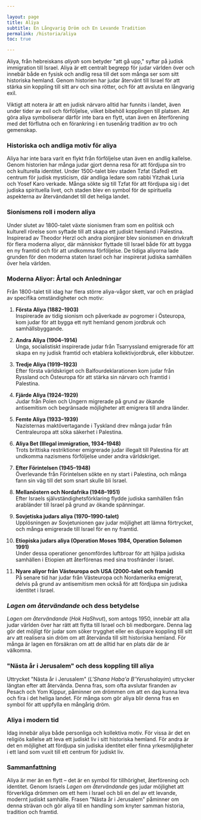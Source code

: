 ```yaml
---

layout: page  
title: Aliya  
subtitle: En Långvarig Dröm och En Levande Tradition
permalink: /historia/aliya  
toc: true  

---
```


Aliya, från hebreiskans *aliyah* som betyder "att gå upp," syftar på judisk immigration till Israel. Aliya är ett centralt begrepp för judar världen över och innebär både en fysisk och andlig resa till det som många ser som sitt historiska hemland. Genom historien har judar återvänt till Israel för att stärka sin koppling till sitt arv och sina rötter, och för att avsluta en långvarig exil. 

Viktigt att notera är att en judisk närvaro alltid har funnits i landet, även under tider av exil och förföljelse, vilket bibehöll kopplingen till platsen. Att göra aliya symboliserar därför inte bara en flytt, utan även en återförening med det förflutna och en förankring i en tusenårig tradition av tro och gemenskap.

### Historiska och andliga motiv för aliya

Aliya har inte bara varit en flykt från förföljelse utan även en andlig kallelse. Genom historien har många judar gjort denna resa för att fördjupa sin tro och kulturella identitet. Under 1500-talet blev staden Tzfat (Safed) ett centrum för judisk mysticism, där andliga ledare som rabbi Yitzhak Luria och Yosef Karo verkade. Många sökte sig till Tzfat för att fördjupa sig i det judiska spirituella livet, och staden blev en symbol för de spirituella aspekterna av återvändandet till det heliga landet.

### Sionismens roll i modern aliya

Under slutet av 1800-talet växte sionismen fram som en politisk och kulturell rörelse som syftade till att skapa ett judiskt hemland i Palestina. Inspirerad av Theodor Herzl och andra pionjärer blev sionismen en drivkraft för flera moderna aliyor, där människor flyttade till Israel både för att bygga en ny framtid och för att undkomma förföljelse. De tidiga aliyorna lade grunden för den moderna staten Israel och har inspirerat judiska samhällen över hela världen.

### Moderna Aliyor: Årtal och Anledningar

Från 1800-talet till idag har flera större aliya-vågor skett, var och en präglad av specifika omständigheter och motiv:

1. **Första Aliya (1882–1903)**  
   Inspirerade av tidig sionism och påverkade av pogromer i Östeuropa, kom judar för att bygga ett nytt hemland genom jordbruk och samhällsbyggande.

2. **Andra Aliya (1904–1914)**  
   Unga, socialistiskt inspirerade judar från Tsarryssland emigrerade för att skapa en ny judisk framtid och etablera kollektivjordbruk, eller kibbutzer.

3. **Tredje Aliya (1919–1923)**  
   Efter första världskriget och Balfourdeklarationen kom judar från Ryssland och Östeuropa för att stärka sin närvaro och framtid i Palestina.

4. **Fjärde Aliya (1924–1929)**  
   Judar från Polen och Ungern migrerade på grund av ökande antisemitism och begränsade möjligheter att emigrera till andra länder.

5. **Femte Aliya (1933–1939)**  
   Nazisternas maktövertagande i Tyskland drev många judar från Centraleuropa att söka säkerhet i Palestina.

6. **Aliya Bet (Illegal immigration, 1934–1948)**  
   Trots brittiska restriktioner emigrerade judar illegalt till Palestina för att undkomma nazismens förföljelse under andra världskriget.

7. **Efter Förintelsen (1945–1948)**  
   Överlevande från Förintelsen sökte en ny start i Palestina, och många fann sin väg till det som snart skulle bli Israel.

8. **Mellanöstern och Nordafrika (1948–1951)**  
   Efter Israels självständighetsförklaring flydde judiska samhällen från arabländer till Israel på grund av ökande spänningar.

9. **Sovjetiska judars aliya (1970–1990-talet)**  
   Upplösningen av Sovjetunionen gav judar möjlighet att lämna förtrycket, och många emigrerade till Israel för en ny framtid.

10. **Etiopiska judars aliya (Operation Moses 1984, Operation Solomon 1991)**  
    Under dessa operationer genomfördes luftbroar för att hjälpa judiska samhällen i Etiopien att återförenas med sina trosfränder i Israel.

11. **Nyare aliyor från Västeuropa och USA (2000-talet och framåt)**  
    På senare tid har judar från Västeuropa och Nordamerika emigrerat, delvis på grund av antisemitism men också för att fördjupa sin judiska identitet i Israel.

### *Lagen om återvändande* och dess betydelse

*Lagen om återvändande* (*Hok HaShvut*), som antogs 1950, innebär att alla judar världen över har rätt att flytta till Israel och bli medborgare. Denna lag gör det möjligt för judar som söker trygghet eller en djupare koppling till sitt arv att realisera sin dröm om att återvända till sitt historiska hemland. För många är lagen en försäkran om att de alltid har en plats där de är välkomna.

### "Nästa år i Jerusalem" och dess koppling till aliya

Uttrycket "Nästa år i Jerusalem" (*L'Shana Haba'a B'Yerushalayim*) uttrycker längtan efter att återvända. Denna fras, som ofta avslutar firanden av Pesach och Yom Kippur, påminner om drömmen om att en dag kunna leva och fira i det heliga landet. För många som gör aliya blir denna fras en symbol för att uppfylla en mångårig dröm.

### Aliya i modern tid

Idag innebär aliya både personliga och kollektiva motiv. För vissa är det en religiös kallelse att leva ett judiskt liv i sitt historiska hemland. För andra är det en möjlighet att fördjupa sin judiska identitet eller finna yrkesmöjligheter i ett land som vuxit till ett centrum för judiskt liv.

### Sammanfattning

Aliya är mer än en flytt – det är en symbol för tillhörighet, återförening och identitet. Genom Israels *Lagen om återvändande* ges judar möjlighet att förverkliga drömmen om ett hem i Israel och bli en del av ett levande, modernt judiskt samhälle. Frasen "Nästa år i Jerusalem" påminner om denna strävan och gör aliya till en handling som knyter samman historia, tradition och framtid.